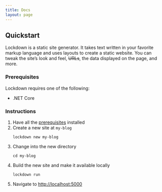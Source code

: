 ```yaml
---
title: Docs
layout: page
---
```


## Quickstart

Lockdown is a static site generator. It takes text written in your favorite markup language and uses layouts to create a static website. You can tweak the site’s look and feel, <s>URLs</s>, the data displayed on the page, and more.

### Prerequisites  

Lockdown requires one of the following:  

 - .NET Core

### Instructions  

 1. Have all the [prerequisites](#prerequisites) installed  
 2. Create a new site at `my-blog`
    ```
    lockdown new my-blog
    ```
 3. Change into the new directory
    ```
    cd my-blog
    ```
 4. Build the new site and make it available locally
    ```
    lockdown run
    ```
 5. Navigate to [http://localhost:5000](http://localhost:5000)
